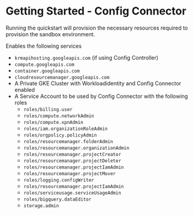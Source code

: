Getting Started - Config Connector
==================================

Running the quickstart will provision the necessary resources required to provision the sandbox environment.

Enables the following services
*   `krmapihosting.googleapis.com` (if using Config Controller)
*   `compute.googleapis.com`
*   `container.googleapis.com`
*   `cloudresourcemanager.googleapis.com`
*   A Private GKE Cluster with Workloadidentity and Config Connector enabled
*   A Service Account to be used by Config Connector with the following roles
    *   `roles/billing.user`
    *   `roles/compute.networkAdmin`
    *   `roles/compute.xpnAdmin`
    *   `roles/iam.organizationRoleAdmin`
    *   `roles/orgpolicy.policyAdmin`
    *   `roles/resourcemanager.folderAdmin`
    *   `roles/resourcemanager.organizationAdmin`
    *   `roles/resourcemanager.projectCreator`
    *   `roles/resourcemanager.projectDeleter`
    *   `roles/resourcemanager.projectIamAdmin`
    *   `roles/resourcemanager.projectMover`
    *   `roles/logging.configWriter`
    *   `roles/resourcemanager.projectIamAdmin`
    *   `roles/serviceusage.serviceUsageAdmin`
    *   `roles/bigquery.dataEditor`
    *   `storage.admin`